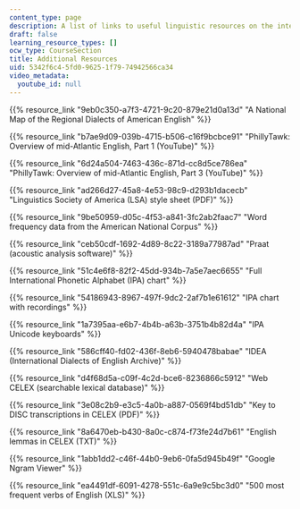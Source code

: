 ```yaml
---
content_type: page
description: A list of links to useful linguistic resources on the internet.
draft: false
learning_resource_types: []
ocw_type: CourseSection
title: Additional Resources
uid: 5342f6c4-5fd0-9625-1f79-74942566ca34
video_metadata:
  youtube_id: null
---
```

{{% resource_link "9eb0c350-a7f3-4721-9c20-879e21d0a13d" "A National Map of the Regional Dialects of American English" %}} 

{{% resource_link "b7ae9d09-039b-4715-b506-c16f9bcbce91" "PhillyTawk: Overview of mid-Atlantic English, Part 1 (YouTube)" %}}

{{% resource_link "6d24a504-7463-436c-871d-cc8d5ce786ea" "PhillyTawk: Overview of mid-Atlantic English, Part 3 (YouTube)" %}}

{{% resource_link "ad266d27-45a8-4e53-98c9-d293b1dacecb" "Linguistics Society of America (LSA) style sheet (PDF)" %}}

{{% resource_link "9be50959-d05c-4f53-a841-3fc2ab2faac7" "Word frequency data from the American National Corpus" %}}

{{% resource_link "ceb50cdf-1692-4d89-8c22-3189a77987ad" "Praat (acoustic analysis software)" %}}

{{% resource_link "51c4e6f8-82f2-45dd-934b-7a5e7aec6655" "Full International Phonetic Alphabet (IPA) chart" %}}

{{% resource_link "54186943-8967-497f-9dc2-2af7b1e61612" "IPA chart with recordings" %}}

{{% resource_link "1a7395aa-e6b7-4b4b-a63b-3751b4b82d4a" "IPA Unicode keyboards" %}}

{{% resource_link "586cff40-fd02-436f-8eb6-5940478babae" "IDEA (International Dialects of English Archive)" %}}

{{% resource_link "d4f68d5a-c09f-4c2d-bce6-8236866c5912" "Web CELEX (searchable lexical database)" %}}

{{% resource_link "3e08c2b9-e3c5-4a0b-a887-0569f4bd51db" "Key to DISC transcriptions in CELEX (PDF)" %}}

{{% resource_link "8a6470eb-b430-8a0c-c874-f73fe24d7b61" "English lemmas in CELEX (TXT)" %}}

{{% resource_link "1abb1dd2-c46f-44b0-9eb6-0fa5d945b49f" "Google Ngram Viewer" %}}

{{% resource_link "ea4491df-6091-4278-551c-6a9e9c5bc3d0" "500 most frequent verbs of English (XLS)" %}}